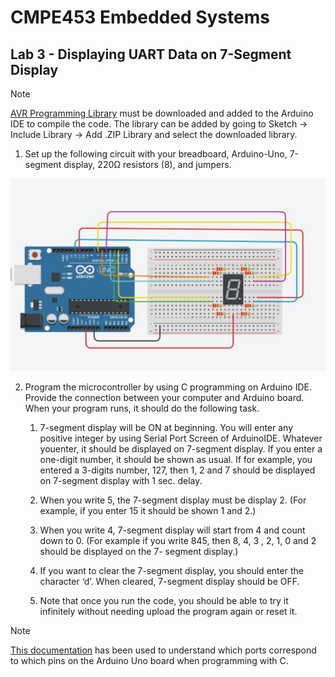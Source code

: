 # CMPE453 Embedded Systems

## Lab 3 - Displaying UART Data on 7-Segment Display

> [!NOTE]
> [AVR Programming Library](https://github.com/hexagon5un/AVR-Programming/tree/master/AVR-Programming-Library) must be 
downloaded and added to the Arduino IDE to compile the code. The library can be added by going to 
Sketch -> Include Library -> Add .ZIP Library and select the downloaded library.

1.  Set up the following circuit with your breadboard, Arduino-Uno, 7-segment
display, 220Ω resistors (8), and jumpers.

![Figure 1 - Circuit](https://github.com/elifnazlib/CMPE453-Lab3-UARTDataOn7Segment/blob/main/circuit.png)

2.  Program the microcontroller by using C programming on Arduino IDE. Provide the 
connection between your computer and Arduino board. When your program runs, it 
should do the following task.

    1. 7-segment display will be ON at beginning. You will enter any positive integer by 
using Serial Port Screen of ArduinoIDE. Whatever youenter, it should be displayed 
on 7-segment display. If you enter a one-digit number, it should be shown as usual. 
If for example, you entered a 3-digits number, 127, then 1, 2 and 7 should be 
displayed on 7-segment display with 1 sec. delay. 

    2. When you write 5, the 7-segment display must be display 2. (For example, if you 
enter 15 it should be shown 1 and 2.) 

    3. When you write 4, 7-segment display will start from 4 and count down to 0. (For 
example if you write 845, then 8, 4, 3 , 2, 1, 0 and 2 should be displayed on the 7- 
segment display.) 

    4. If you want to clear the 7-segment display, you should enter the character ‘d’. When 
cleared, 7-segment display should be OFF.

    5. Note that once you run the code, you should be able to try it infinitely without 
needing upload the program again or reset it.

> [!NOTE]
> [This documentation](https://docs.arduino.cc/retired/hacking/software/PortManipulation/) has been used to understand which ports correspond to which pins on the Arduino Uno board when programming with C.

